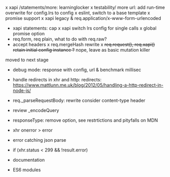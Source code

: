x xapi /statements/more: learninglocker
x testability/ more url: add run-time overwrite for config.lrs to config
x eslint, switch to a base template
x promise support
x xapi legacy & req.application/x-www-form-urlencoded
- xapi statements: cap
x xapi switch lrs config for single calls
x global promise option
- req.form, req plain, what to do with req.raw?
- accept headers
x req.mergeHash rewrite
x ~~req.request(), req.xapi() retain initial config instance ?~~ nope, leave as basic mutation killer

moved to next stage

- debug mode: response with config, url & benchmark millisec
- handle redirects in xhr and http: redirects: https://www.mattlunn.me.uk/blog/2012/05/handling-a-http-redirect-in-node-js/
- req._parseRequestBody: rewrite consider content-type header
- review _encodeQuery
- responseType: remove option, see restrtictions and pityfalls on MDN
- xhr onerror > error
- error catching json parse
- if (xhr.status < 299 && !result.error)

- documentation
- ES6 modules
